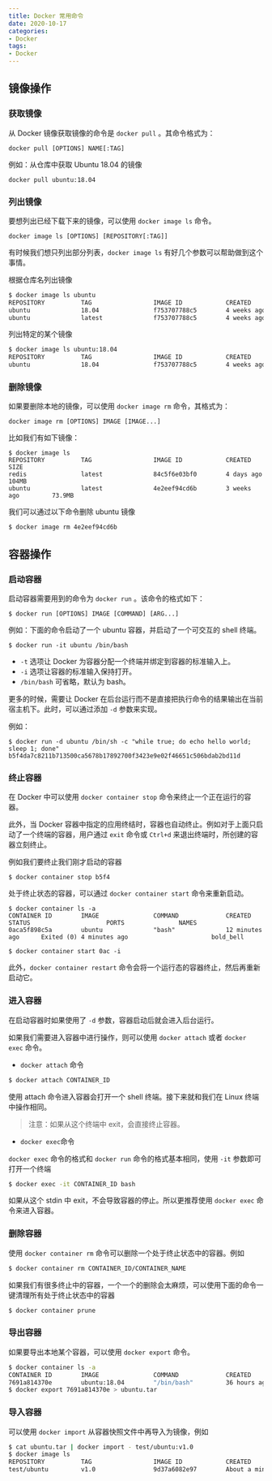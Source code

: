 ```yaml
---
title: Docker 常用命令
date: 2020-10-17
categories: 
- Docker
tags: 
- Docker
---
```


## 镜像操作

### 获取镜像

从 Docker 镜像获取镜像的命令是 `docker pull` 。其命令格式为：

```shell
docker pull [OPTIONS] NAME[:TAG]
```

例如：从仓库中获取 Ubuntu 18.04 的镜像
```shell
docker pull ubuntu:18.04
```

### 列出镜像

要想列出已经下载下来的镜像，可以使用 `docker image ls` 命令。

```shell
docker image ls [OPTIONS] [REPOSITORY[:TAG]]
```

有时候我们想只列出部分列表，`docker image ls` 有好几个参数可以帮助做到这个事情。

根据仓库名列出镜像

```bash
$ docker image ls ubuntu
REPOSITORY          TAG                 IMAGE ID            CREATED             SIZE
ubuntu              18.04               f753707788c5        4 weeks ago         127 MB
ubuntu              latest              f753707788c5        4 weeks ago         127 MB
```

列出特定的某个镜像

```bash
$ docker image ls ubuntu:18.04
REPOSITORY          TAG                 IMAGE ID            CREATED             SIZE
ubuntu              18.04               f753707788c5        4 weeks ago         127 MB
```

### 删除镜像

如果要删除本地的镜像，可以使用 `docker image rm` 命令，其格式为：

```shell
docker image rm [OPTIONS] IMAGE [IMAGE...]
```

比如我们有如下镜像：

```shell
$ docker image ls
REPOSITORY          TAG                 IMAGE ID            CREATED             SIZE
redis               latest              84c5f6e03bf0        4 days ago          104MB
ubuntu              latest              4e2eef94cd6b        3 weeks ago         73.9MB
```

我们可以通过以下命令删除 ubuntu 镜像
```shell
$ docker image rm 4e2eef94cd6b
```


## 容器操作

### 启动容器

启动容器需要用到的命令为 `docker run` 。该命令的格式如下：

```shell
$ docker run [OPTIONS] IMAGE [COMMAND] [ARG...]
```

例如：下面的命令启动了一个 ubuntu 容器，并启动了一个可交互的 shell 终端。

```shell
$ docker run -it ubuntu /bin/bash
```

- `-t` 选项让 Docker 为容器分配一个终端并绑定到容器的标准输入上。
- `-i` 选项让容器的标准输入保持打开。
- `/bin/bash` 可省略，默认为 bash。

更多的时候，需要让 Docker 在后台运行而不是直接把执行命令的结果输出在当前宿主机下。此时，可以通过添加 `-d` 参数来实现。

例如：

```shell
$ docker run -d ubuntu /bin/sh -c "while true; do echo hello world; sleep 1; done"
b5f4da7c8211b713500ca5678b17892700f3423e9e02f46651c506bdab2bd11d
```

### 终止容器

在 Docker 中可以使用 `docker container stop` 命令来终止一个正在运行的容器。

此外，当 Docker 容器中指定的应用终结时，容器也自动终止。例如对于上面只启动了一个终端的容器，用户通过 `exit` 命令或 `Ctrl+d` 来退出终端时，所创建的容器立刻终止。

例如我们要终止我们刚才启动的容器

```shell
$ docker container stop b5f4
```

处于终止状态的容器，可以通过 `docker container start` 命令来重新启动。

```shell
$ docker container ls -a
CONTAINER ID        IMAGE               COMMAND             CREATED             STATUS                     PORTS               NAMES
0aca5f898c5a        ubuntu              "bash"              12 minutes ago      Exited (0) 4 minutes ago                       bold_bell

$ docker container start 0ac -i
```

此外，`docker container restart` 命令会将一个运行态的容器终止，然后再重新启动它。

### 进入容器

在启动容器时如果使用了 `-d` 参数，容器启动后就会进入后台运行。

如果我们需要进入容器中进行操作，则可以使用 `docker attach` 或者 `docker exec` 命令。

- `docker attach` 命令

```bash
$ docker attach CONTAINER_ID
```

使用 attach 命令进入容器会打开一个 shell 终端。接下来就和我们在 Linux 终端中操作相同。

> 注意：如果从这个终端中 exit，会直接终止容器。

- `docker exec`命令

`docker exec` 命令的格式和 `docker run` 命令的格式基本相同，使用 `-it` 参数即可打开一个终端

```bash
$ docker exec -it CONTAINER_ID bash
```

如果从这个 stdin 中 exit，不会导致容器的停止。所以更推荐使用 `docker exec` 命令来进入容器。

### 删除容器

使用 `docker container rm` 命令可以删除一个处于终止状态中的容器。例如

```sh
$ docker container rm CONTAINER_ID/CONTAINER_NAME
```

如果我们有很多终止中的容器，一个一个的删除会太麻烦，可以使用下面的命令一键清理所有处于终止状态中的容器

```sh
$ docker container prune
```

### 导出容器

如果要导出本地某个容器，可以使用 `docker export` 命令。

```sh
$ docker container ls -a
CONTAINER ID        IMAGE               COMMAND             CREATED             STATUS                    PORTS               NAMES
7691a814370e        ubuntu:18.04        "/bin/bash"         36 hours ago        Exited (0) 21 hours ago                       test
$ docker export 7691a814370e > ubuntu.tar
```

### 导入容器

可以使用 `docker import` 从容器快照文件中再导入为镜像，例如

```sh
$ cat ubuntu.tar | docker import - test/ubuntu:v1.0
$ docker image ls
REPOSITORY          TAG                 IMAGE ID            CREATED              VIRTUAL SIZE
test/ubuntu         v1.0                9d37a6082e97        About a minute ago   171.3 MB
```